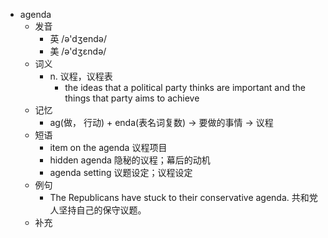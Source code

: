 - agenda
  - 发音
    - 英 /ə'dʒendə/
    - 美 /ə'dʒɛndə/
  - 词义
    - n. 议程，议程表
      - the ideas that a political party thinks are important and the things that party aims to achieve
  - 记忆
    - ag(做， 行动) + enda(表名词复数) → 要做的事情 → 议程
  - 短语
    - item on the agenda 议程项目
    - hidden agenda 隐秘的议程；幕后的动机
    - agenda setting 议题设定；议程设定
  - 例句
    - The Republicans have stuck to their conservative agenda. 共和党人坚持自己的保守议题。
  - 补充